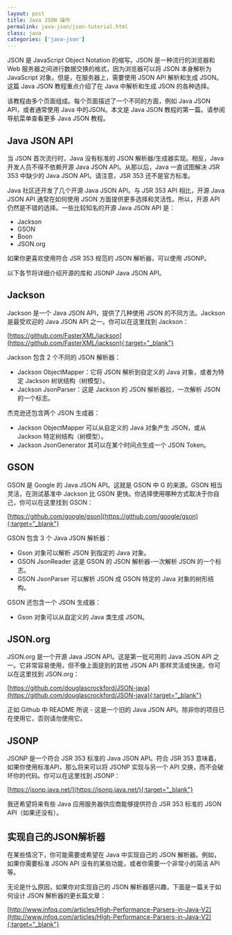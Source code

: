 ```yaml
---
layout: post
title: Java JSON 操作
permalink: java-json/json-tutorial.html
class: java
categories: ['java-json']
---
```


JSON 是 JavaScript Object Notation 的缩写。JSON 是一种流行的浏览器和 Web 服务器之间进行数据交换的格式，因为浏览器可以将 JSON 本身解析为 JavaScript 对象。但是，在服务器上，需要使用 JSON API 解析和生成 JSON。这篇 Java JSON 教程重点介绍了在 Java 中解析和生成 JSON 的各种选择。

该教程由多个页面组成。每个页面描述了一个不同的方面，例如 Java JSON API，或者通常使用 Java 中的JSON。本文是 Java JSON 教程的第一篇。请参阅导航菜单查看更多 Java JSON 教程。

## Java JSON API

当 JSON 首次流行时，Java 没有标准的 JSON 解析器/生成器实现。相反，Java 开发人员不得不依赖开源 Java JSON API。从那以后，Java 一直试图解决 JSR 353 中缺少的 Java JSON API。请注意，JSR 353 还不是官方标准。

Java 社区还开发了几个开源 Java JSON API。与 JSR 353 API 相比，开源 Java JSON API 通常在如何使用 JSON 方面提供更多选择和灵活性。所以，开源 API 仍然是不错的选择。一些比较知名的开源 Java JSON API 是：

- Jackson
- GSON
- Boon
- JSON.org

如果你更喜欢使用符合 JSR 353 规范的 JSON 解析器，可以使用 JSONP。

以下各节将详细介绍开源的库和 JSONP Java JSON API。

## Jackson

Jackson 是一个 Java JSON API，提供了几种使用 JSON 的不同方法。Jackson 是最受欢迎的 Java JSON API 之一。你可以在这里找到 Jackson：

[https://github.com/FasterXML/jackson](https://github.com/FasterXML/jackson){:target="_blank"}

Jackson 包含 2 个不同的 JSON 解析器：

- Jackson ObjectMapper：它将 JSON 解析到自定义的 Java 对象，或者为特定 Jackson 树状结构（树模型）。
- Jackson JsonParser：这是 Jackson 的 JSON 解析器拉，一次解析 JSON 的一个标志。

杰克逊还包含两个 JSON 生成器：

- Jackson ObjectMapper 可以从自定义的 Java 对象产生 JSON，或从 Jackson 特定树结构（树模型）。
- Jackson JsonGenerator 其可以在某个时间点生成一个 JSON Token。

## GSON

GSON 是 Google 的 Java JSON API。这就是 GSON 中 G 的来源。GSON 相当灵活，在测试基准中 Jackson 比 GSON 更快。你选择使用哪种方式取决于你自己，你可以在这里找到 GSON：

[https://github.com/google/gson](https://github.com/google/gson){:target="_blank"}

GSON 包含 3 个 Java JSON 解析器：

- Gson 对象可以解析 JSON 到指定的 Java 对象。
- GSON JsonReader 这是 GSON 的 JSON 解析器-一次解析 JSON 的一个标志。
- GSON JsonParser 可以解析 JSON 成 GSON 特定的 Java 对象的树形结构。

GSON 还包含一个 JSON 生成器：

- Gson 对象可以从自定义的 Java 类生成 JSON。

## JSON.org

JSON.org 是一个开源 Java JSON API。这是第一批可用的 Java JSON API 之一。它非常容易使用，但不像上面提到的其他 JSON API 那样灵活或快速。你可以在这里找到 JSON.org：

[https://github.com/douglascrockford/JSON-java](https://github.com/douglascrockford/JSON-java){:target="_blank"}

正如 Github 中 README 所说 - 这是一个旧的 Java JSON API。除非你的项目已在使用它，否则请勿使用它。

## JSONP

JSONP 是一个符合 JSR 353 标准的 Java JSON API。符合 JSR 353 意味着，如果你使用标准API，那么将来可以将 JSONP 实现与另一个 API 交换，而不会破坏你的代码。你可以在这里找到 JSONP：

[https://jsonp.java.net/](https://jsonp.java.net/){:target="_blank"}

我还希望将来有些 Java 应用服务器供应商能够提供符合 JSR 353 标准的 JSON API（如果还没有）。

## 实现自己的JSON解析器

在某些情况下，你可能需要或希望在 Java 中实现自己的 JSON 解析器。例如，如果你需要标准 JSON API 没有的某些功能，或者你需要一个非常小的简洁 API 等。

无论是什么原因，如果你对实现自己的 JSON 解析器感兴趣，下面是一篇关于如何设计 JSON 解析器的更长篇文章：

[http://www.infoq.com/articles/HIgh-Performance-Parsers-in-Java-V2](http://www.infoq.com/articles/HIgh-Performance-Parsers-in-Java-V2){:target="_blank"}



